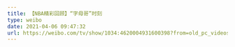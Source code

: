 ```yaml
---
title: 【NBA精彩回顾】“字母哥”时刻
type: weibo
date: 2021-04-06 09:47:32
url: https://weibo.com/tv/show/1034:4620004931600398?from=old_pc_videoshow
---
```


<!-- more -->